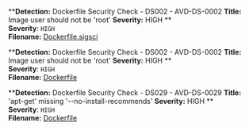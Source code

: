 


  
<!--Socket External Tool Runner: TrivyDockerfileScanning -->  
  
****Detection:** Dockerfile Security Check - DS002 - AVD-DS-0002
**Title:** Image user should not be 'root'
**Severity:** HIGH
**  
**Severity**: `HIGH`  
**Filename:** [Dockerfile.sigsci](https://avd.aquasec.com/misconfig/ds002)  
  
****Detection:** Dockerfile Security Check - DS002 - AVD-DS-0002
**Title:** Image user should not be 'root'
**Severity:** HIGH
**  
**Severity**: `HIGH`  
**Filename:** [Dockerfile](https://avd.aquasec.com/misconfig/ds002)  
  
****Detection:** Dockerfile Security Check - DS029 - AVD-DS-0029
**Title:** 'apt-get' missing '--no-install-recommends'
**Severity:** HIGH
**  
**Severity**: `HIGH`  
**Filename:** [Dockerfile](https://avd.aquasec.com/misconfig/ds029)  
